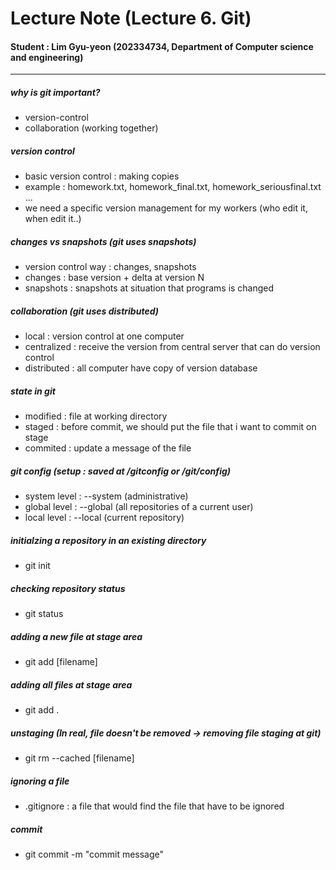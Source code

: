 # Lecture Note (Lecture 6. Git)  
  
#### Student  \: Lim Gyu-yeon (202334734, Department of Computer science and engineering)  
  
------  

##### why is git important?
- version-control
- collaboration (working together)

##### version control
- basic version control : making copies 
- example : homework.txt, homework_final.txt, homework_seriousfinal.txt ...
- we need a specific version management for my workers (who edit it, when edit it..)

##### changes vs snapshots (git uses snapshots)
- version control way : changes, snapshots
- changes : base version + delta at version N
- snapshots : snapshots at situation that programs is changed

##### collaboration (git uses distributed)
* local : version control at one computer
* centralized : receive the version from central server that can do version control
* distributed : all computer have copy of version database

##### state in git
* modified : file at working directory
* staged : before commit, we should put the file that i want to commit on stage
* commited : update a message of the file

##### git config (setup : saved at /gitconfig or /git/config)
* system level : --system (administrative)
* global level : --global (all repositories of a current user)
* local level : --local (current repository)

##### initialzing a repository in an existing directory
* git init 

##### checking repository status
* git status

##### adding a new file at stage area
* git add [filename]

##### adding all files at stage area
* git add .

##### unstaging (In real, file doesn't be removed -> removing file staging at git)
* git rm --cached [filename]

##### ignoring a file
* .gitignore : a file that would find the file that have to be ignored

##### commit
* git commit -m "commit message"
